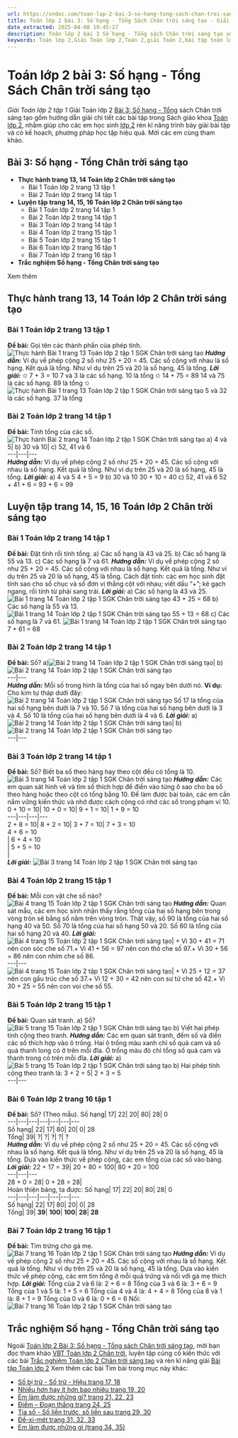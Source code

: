 ```yaml
---
url: https://vndoc.com/toan-lop-2-bai-3-so-hang-tong-sach-chan-troi-sang-tao-234574
title: Toán lớp 2 bài 3: Số hạng - Tổng Sách Chân trời sáng tạo - Giải Toán lớp 2 tập 1 - VnDoc.com
date_extracted: 2025-04-08 19:45:27
description: Toán lớp 2 bài 3 Số hạng - Tổng sách Chân trời sáng tạo với hướng dẫn chi tiết lời giải giúp cho các em học sinh tham khảo, ôn tập, củng cố kỹ năng giải Toán lớp 2.
keywords: Toán lớp 2,Giải Toán lớp 2,Toán 2,giải Toán 2,bài tập toán lớp 2,toan lop 2,toán lớp 2 tập 1,toán lớp 2 tập 2,toán 2 tập 1,toán 2 tập 2,học toán lớp 2,toán lớp 2 sách Chân trời,toán lớp 2 chân trời sáng tạo,Sách giáo khoa lớp 2 Chân trời sáng tạo,giải toán lớp 2 chân trời sáng tạo,Giải Toán lớp 2 bài 3,số hạng tổng,giải bài tập toán lớp 2 chân trời sáng tạo
---
```


# Toán lớp 2 bài 3: Số hạng - Tổng Sách Chân trời sáng tạo
 _Giải Toán lớp 2 tập 1_
Giải Toán lớp 2 [Bài 3: Số hạng - Tổng](<https://vndoc.com/toan-lop-2-bai-3-so-hang-tong-sach-chan-troi-sang-tao-234574>) sách Chân trời sáng tạo gồm hướng dẫn giải chi tiết các bài tập trong  Sách giáo khoa [Toán lớp 2](<https://vndoc.com/toan-lop2> "Toán lớp 2"), nhằm giúp cho các em học sinh [lớp 2](<https://vndoc.com/tai-lieu-hoc-tap-lop2>) rèn kĩ năng trình bày giải bài tập và có kế hoạch, phương pháp học tập hiệu quả. Mời các em cùng tham khảo.
## **Bài 3: Số hạng - Tổng Chân trời sáng tạo**
  * **Thực hành trang 13, 14 Toán lớp 2 Chân trời sáng tạo**
    * Bài 1 Toán lớp 2 trang 13 tập 1
    * Bài 2 Toán lớp 2 trang 14 tập 1
  * **Luyện tập trang 14, 15, 16 Toán lớp 2 Chân trời sáng tạo**
    * Bài 1 Toán lớp 2 trang 14 tập 1
    * Bài 2 Toán lớp 2 trang 14 tập 1
    * Bài 3 Toán lớp 2 trang 14 tập 1
    * Bài 4 Toán lớp 2 trang 15 tập 1
    * Bài 5 Toán lớp 2 trang 15 tập 1
    * Bài 6 Toán lớp 2 trang 16 tập 1
    * Bài 7 Toán lớp 2 trang 16 tập 1
  * **Trắc nghiệm Số hạng - Tổng Chân trời sáng tạo**

Xem thêm
## Thực hành trang 13, 14 Toán lớp 2 Chân trời sáng tạo
### Bài 1 Toán lớp 2 trang 13 tập 1
**Đề bài:** Gọi tên các thành phần của phép tính.
![Thực hành Bài 1 trang 13 Toán lớp 2 tập 1 SGK Chân trời sáng tạo](https://i.vdoc.vn/data/image/2021/05/28/bai-1-toan-lop-2-trang-13-tap-1-chan-troi-anh-so-1.jpg)
_**Hướng dẫn:**_
Ví dụ về phép cộng 2 số như 25 + 20 = 45. Các số cộng với nhau là số hạng. Kết quả là tổng.
Như ví dụ trên 25 và 20 là số hạng, 45 là tổng.
_**Lời giải:**_
✩ 7 + 3 = 10
7 và 3 là các số hạng. 10 là tổng
✩ 14 + 75 = 89
14 và 75 là các số hạng. 89 là tổng
✩ ![Thực hành Bài 1 trang 13 Toán lớp 2 tập 1 SGK Chân trời sáng tạo](https://i.vdoc.vn/data/image/2021/05/28/bai-1-toan-lop-2-trang-13-tap-1-chan-troi-anh-so-2.jpg)
5 và 32 là các số hạng. 37 là tổng
### Bài 2 Toán lớp 2 trang 14 tập 1
**Đề bài:** Tính tổng của các số.
![Thực hành Bài 2 trang 14 Toán lớp 2 tập 1 SGK Chân trời sáng tạo](https://i.vdoc.vn/data/image/2021/05/28/bai-2-toan-lop-2-trang-14-tap-1-chan-troi-anh-so-1.jpg)
a\) 4 và 5| b\) 30 và 10| c\) 52, 41 và 6  
---|---|---  
 _**Hướng dẫn:**_
Ví dụ về phép cộng 2 số như 25 + 20 = 45. Các số cộng với nhau là số hạng. Kết quả là tổng. Như ví dụ trên 25 và 20 là số hạng, 45 là tổng.
_**Lời giải:**_
a\) 4 và 5
4 + 5 = 9
b\) 30 và 10
30 + 10 = 40
c\) 52, 41 và 6
52 + 41 + 6 = 93 + 6 = 99
## Luyện tập trang 14, 15, 16 Toán lớp 2 Chân trời sáng tạo
### Bài 1 Toán lớp 2 trang 14 tập 1
**Đề bài:** Đặt tính rồi tính tổng.
a\) Các số hạng là 43 và 25.
b\) Các số hạng là 55 và 13.
c\) Các số hạng là 7 và 61.
_**Hướng dẫn:**_
Ví dụ về phép cộng 2 số như 25 + 20 = 45. Các số cộng với nhau là số hạng. Kết quả là tổng. Như ví dụ trên 25 và 20 là số hạng, 45 là tổng.
Cách đặt tính: các em học sinh đặt tính sao cho số chục và số đơn vị thẳng cột với nhau; viết dấu “+”; kẻ gạch ngang, rồi tính từ phải sang trái.
_**Lời giải:**_
a\) Các số hạng là 43 và 25.
![Bài 1 trang 14 Toán lớp 2 tập 1 SGK Chân trời sáng tạo](https://i.vdoc.vn/data/image/2021/05/28/bai-1-toan-lop-2-trang-14-tap-1-chan-troi-anh-so-1.jpg)
43 + 25 = 68
b\) Các số hạng là 55 và 13.
![Bài 1 trang 14 Toán lớp 2 tập 1 SGK Chân trời sáng tạo](https://i.vdoc.vn/data/image/2021/05/28/bai-1-toan-lop-2-trang-14-tap-1-chan-troi-anh-so-2.jpg)
55 + 13 = 68
c\) Các số hạng là 7 và 61.
![Bài 1 trang 14 Toán lớp 2 tập 1 SGK Chân trời sáng tạo](https://i.vdoc.vn/data/image/2021/05/28/bai-1-toan-lop-2-trang-14-tap-1-chan-troi-anh-so-3.jpg)
7 + 61 = 68
### Bài 2 Toán lớp 2 trang 14 tập 1
**Đề bài:** Số?
a\)![Bài 2 trang 14 Toán lớp 2 tập 1 SGK Chân trời sáng tạo](https://i.vdoc.vn/data/image/2021/05/28/bai-2-toan-lop-2-trang-14-tap-1-chan-troi-luyen-tap-anh-so-1.jpg)| b\)![Bài 2 trang 14 Toán lớp 2 tập 1 SGK Chân trời sáng tạo](https://i.vdoc.vn/data/image/2021/05/28/bai-2-toan-lop-2-trang-14-tap-1-chan-troi-luyen-tap-anh-so-2.jpg)  
---|---  
_**Hướng dẫn:**_
Mỗi số trong hình là tổng của hai số ngay bên dưới nó.
**Ví dụ:** Cho kim tự tháp dưới đây:
![Bài 2 trang 14 Toán lớp 2 tập 1 SGK Chân trời sáng tạo](https://i.vdoc.vn/data/image/2021/05/28/bai-2-toan-lop-2-trang-14-tap-1-chan-troi-luyen-tap-anh-so-3.jpg)
Số 17 là tổng của hai số hạng bên dưới là 7 và 10.
Số 7 là tổng của hai số hạng bên dưới là 3 và 4.
Số 10 là tổng của hai số hạng bên dưới là 4 và 6.
_**Lời giải:**_
a\)![Bài 2 trang 14 Toán lớp 2 tập 1 SGK Chân trời sáng tạo](https://i.vdoc.vn/data/image/2021/05/28/bai-2-toan-lop-2-trang-14-tap-1-chan-troi-luyen-tap-anh-so-4.jpg)| b\)![Bài 2 trang 14 Toán lớp 2 tập 1 SGK Chân trời sáng tạo](https://i.vdoc.vn/data/image/2021/05/28/bai-2-toan-lop-2-trang-14-tap-1-chan-troi-luyen-tap-anh-so-5.jpg)  
---|---  
### Bài 3 Toán lớp 2 trang 14 tập 1
**Đề bài:** Số?
Biết ba số theo hàng hay theo cột đều có tổng là 10.
![Bài 3 trang 14 Toán lớp 2 tập 1 SGK Chân trời sáng tạo](https://i.vdoc.vn/data/image/2021/05/28/bai-3-toan-lop-2-trang-14-tap-1-chan-troi-anh-so-1.jpg)
_**Hướng dẫn:**_
Các em quan sát hình vẽ và tìm số thích hợp để điền vào từng ô sao cho ba số theo hàng hoặc theo cột có tổng bằng 10.
Để làm được bài toán, các em cần nắm vững kiến thức và nhớ được cách cộng có nhớ các số trong phạm vi 10.
0 + 10 = 10| 10 + 0 = 10| 9 + 1 = 10| 1 + 9 = 10  
---|---|---|---  
2 + 8 = 10| 8 + 2 = 10| 3 + 7 = 10| 7 + 3 = 10  
4 + 6 = 10  
| 6 + 4 = 10  
| 5 + 5 = 10  
|   
 _**Lời giải:**_
![Bài 3 trang 14 Toán lớp 2 tập 1 SGK Chân trời sáng tạo](https://i.vdoc.vn/data/image/2021/05/28/bai-3-toan-lop-2-trang-14-tap-1-chan-troi-anh-so-2.jpg)
### Bài 4 Toán lớp 2 trang 15 tập 1
**Đề bài:** Mỗi con vật che số nào?
![Bài 4 trang 15 Toán lớp 2 tập 1 SGK Chân trời sáng tạo](https://i.vdoc.vn/data/image/2021/05/28/bai-4-toan-lop-2-trang-15-tap-1-chan-troi-anh-so-1.jpg)
_**Hướng dẫn:**_
Quan sát mẫu, các em học sinh nhận thấy rằng tổng của hai số hạng bên trong vòng tròn sẽ bằng số nằm trên vòng tròn.
Thật vậy, số 90 là tổng của hai số hạng 40 và 50.
Số 70 là tổng của hai số hạng 50 và 20.
Số 60 là tổng của hai số hạng 20 và 40.
_**Lời giải:**_
![Bài 4 trang 15 Toán lớp 2 tập 1 SGK Chân trời sáng tạo](https://i.vdoc.vn/data/image/2021/05/28/bai-4-toan-lop-2-trang-15-tap-1-chan-troi-anh-so-2.jpg)|  \+ Vì 30 + 41 = 71 nên con sóc che số 71.\+ Vì 41 + 56 = 97 nên con thỏ che số 97.\+ Vì 30 + 56 = 86 nên con nhím che số 86.  
---|---  
![Bài 4 trang 15 Toán lớp 2 tập 1 SGK Chân trời sáng tạo](https://i.vdoc.vn/data/image/2021/05/28/bai-4-toan-lop-2-trang-15-tap-1-chan-troi-anh-so-3.jpg)| \+ Vì 25 + 12 = 37 nên con gấu trúc che số 37.\+ Vì 12 + 30 = 42 nên con sư tử che số 42.\+ Vì 30 + 25 = 55 nên con voi che số 55.  
### Bài 5 Toán lớp 2 trang 15 tập 1
**Đề bài:** Quan sát tranh.
a\) Số?
![Bài 5 trang 15 Toán lớp 2 tập 1 SGK Chân trời sáng tạo](https://i.vdoc.vn/data/image/2021/05/28/bai-5-toan-lop-2-trang-15-tap-1-chan-troi-anh-so-1.jpg)
b\) Viết hai phép tính cộng theo tranh.
_**Hướng dẫn:**_
Các em quan sát tranh, đếm số và điền các số thích hợp vào ô trống.
Hai ô trống màu xanh chỉ số quả cam và số quả thanh long có ở trên mỗi đĩa.
Ô trống màu đỏ chỉ tổng số quả cam và thanh trong có trên mỗi đĩa.
_**Lời giải:**_
a\)
![Bài 5 trang 15 Toán lớp 2 tập 1 SGK Chân trời sáng tạo](https://i.vdoc.vn/data/image/2021/05/28/bai-5-toan-lop-2-trang-15-tap-1-chan-troi-anh-so-2.jpg)
b\) Hai phép tính cộng theo tranh là:
3 + 2 = 5| 2 + 3 = 5  
---|---  
### Bài 6 Toán lớp 2 trang 16 tập 1
**Đề bài:** Số? \(Theo mẫu\).
Số hạng| 17| 22| 20| 80| 28| 0  
---|---|---|---|---|---|---  
Số hạng| 22| 17| 80| 20| 0| 28  
Tổng| 39| ?| ?| ?| ?| ?  
_**Hướng dẫn:**_
Ví dụ về phép cộng 2 số như 25 + 20 = 45. Các số cộng với nhau là số hạng. Kết quả là tổng.
Như ví dụ trên 25 và 20 là số hạng, 45 là tổng.
Dựa vào kiến thức về phép cộng, các em tổng của các số vào bảng.
_**Lời giải:**_
22 + 17 = 39| 20 + 80 = 100| 80 + 20 = 100  
---|---|---  
28 + 0 = 28| 0 + 28 = 28|   
Hoàn thiện bảng, ta được:
Số hạng| 17| 22| 20| 80| 28| 0  
---|---|---|---|---|---|---  
Số hạng| 22| 17| 80| 20| 0| 28  
Tổng| 39| **39**| **100**| **100**| **28**| **28**  
### Bài 7 Toán lớp 2 trang 16 tập 1
**Đề bài:** Tìm trứng cho gà mẹ.
![Bài 7 trang 16 Toán lớp 2 tập 1 SGK Chân trời sáng tạo](https://i.vdoc.vn/data/image/2021/05/28/bai-7-toan-lop-2-trang-16-tap-1-chan-troi-anh-so-1.jpg)
_**Hướng dẫn:**_
Ví dụ về phép cộng 2 số như 25 + 20 = 45. Các số cộng với nhau là số hạng. Kết quả là tổng.
Như ví dụ trên 25 và 20 là số hạng, 45 là tổng.
Dựa vào kiến thức về phép cộng, các em tìm tổng ở mỗi quả trứng và nối với gà mẹ thích hợp.
_**Lời giải:**_
Tổng của 2 và 6 là: 2 + 6 = 8
Tổng của 3 và 6 là: 3 + 6 = 9
Tổng của 1 và 5 là: 1 + 5 = 6
Tổng của 4 và 4 là: 4 + 4 = 8
Tổng của 8 và 1 là: 8 + 1 = 9
Tổng của 0 và 6 là: 0 + 6 = 6
Nối:
![Bài 7 trang 16 Toán lớp 2 tập 1 SGK Chân trời sáng tạo](https://i.vdoc.vn/data/image/2021/05/28/bai-7-toan-lop-2-trang-16-tap-1-chan-troi-anh-so-2.jpg)
## Trắc nghiệm Số hạng - Tổng Chân trời sáng tạo
Ngoài [Toán lớp 2 Bài 3: Số hạng - Tổng sách Chân trời sáng tạo](<https://vndoc.com/toan-lop-2-bai-2-uoc-luong-sach-chan-troi-sang-tao-233309>), mời bạn đọc tham khảo [VBT Toán lớp 2 Chân trời](<https://vndoc.com/vo-bai-tap-toan-lop-2-chan-troi-sang-tao> "VBT Toán lớp 2 Chân trời"), luyện tập củng cố kiến thức với các bài [Trắc nghiệm Toán lớp 2 Chân trời sáng tạo](<https://vndoc.com/trac-nghiem-toan-lop-2-chan-troi-sang-tao> "Trắc nghiệm Toán lớp 2 Chân trời sáng tạo") và rèn kĩ năng giải [Bài tập Toán lớp 2](<https://vndoc.com/bai-tap-toan-lop2> "Bài tập Toán lớp 2")
Xem thêm các bài Tìm bài trong mục này khác:
  * [Số bị trừ - Số trừ - Hiệu trang 17, 18](</toan-lop-2-bai-4-so-bi-tru-so-tru-hieu-sach-chan-troi-sang-tao-234575>)
  * [Nhiều hơn hay ít hơn bao nhiêu trang 19, 20](</toan-lop-2-bai-5-nhieu-hon-hay-it-hon-bao-nhieu-sach-chan-troi-sang-tao-234829>)
  * [Em làm được những gì? trang 21, 22, 23](</toan-lop-2-bai-em-lam-duoc-nhung-gi-sach-chan-troi-sang-tao-234830>)
  * [Điểm – Đoạn thẳng trang 24, 25](</toan-lop-2-bai-7-diem-doan-thang-sach-chan-troi-sang-tao-234874>)
  * [ Tia số - Số liền trước, số liền sau trang 29, 30](</toan-lop-2-bai-7-tia-so-so-lien-truoc-so-lien-sau-sach-chan-troi-sang-tao-236002>)
  * [Đề-xi-mét trang 31, 32, 33](</toan-lop-2-bai-8-de-xi-met-sach-chan-troi-sang-tao-236008>)
  * [ Em làm được những gì \(trang 34, 35\)](</toan-lop-2-bai-em-lam-duoc-nhung-gi-trang-34-35-chan-troi-sang-tao-236011>)

